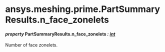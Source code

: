 <a id="ansys-meshing-prime-partsummaryresults-n-face-zonelets"></a>

# ansys.meshing.prime.PartSummaryResults.n_face_zonelets

<a id="ansys.meshing.prime.PartSummaryResults.n_face_zonelets"></a>

#### *property* PartSummaryResults.n_face_zonelets *: [int](https://docs.python.org/3.11/library/functions.html#int)*

Number of face zonelets.

<!-- !! processed by numpydoc !! -->
